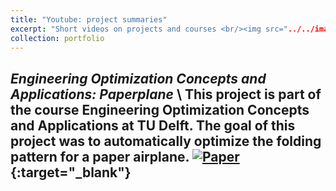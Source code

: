 ```yaml
---
title: "Youtube: project summaries"
excerpt: "Short videos on projects and courses <br/><img src="../../images/you_proj.png" alt="drawing" width="500"/>"
collection: portfolio
---
```


_Engineering Optimization Concepts and Applications: Paperplane_ \\
This project is part of the course Engineering Optimization Concepts and Applications at TU Delft.
The goal of this project was to automatically optimize the folding pattern for a paper airplane.
[![Paper](https://img.youtube.com/vi/8Hy7yl3XPO0/0.jpg)](https://www.youtube.com/watch?v=8Hy7yl3XPO0){:target="_blank"}
---